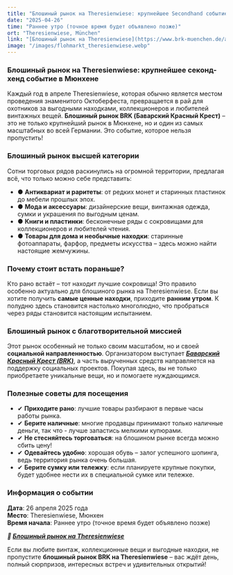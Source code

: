 ```yaml
---
title: "Блошиный рынок на Theresienwiese: крупнейшее Secondhand событие в Мюнхене"
date: "2025-04-26"
time: "Раннее утро (точное время будет объявлено позже)"
ort: "Theresienwiese, München"
link: "[Блошиный рынок на Theresienwiese](https://www.brk-muenchen.de/angebote/flohmaerkte/flohmarkt-theresienwiese/)"
image: "/images/flohmarkt_theresienwiese.webp"
---
```


### Блошиный рынок на Theresienwiese: крупнейшее секонд-хенд событие в Мюнхене

Каждый год в апреле Theresienwiese, которая обычно является местом проведения знаменитого Октоберфеста, превращается в рай для охотников за выгодными находками, коллекционеров и любителей винтажных вещей. **Блошиный рынок BRK (Баварский Красный Крест)** – это не только крупнейший рынок в Мюнхене, но и один из самых масштабных во всей Германии. Это событие, которое нельзя пропустить!

### Блошиный рынок высшей категории
Сотни торговых рядов раскинулись на огромной территории, предлагая всё, что только можно себе представить: 
- ● **Антиквариат и раритеты**: от редких монет и старинных пластинок до мебели прошлых эпох.
- ● **Мода и аксессуары**: дизайнерские вещи, винтажная одежда, сумки и украшения по выгодным ценам.
- ● **Книги и пластинки**: бесконечные ряды с сокровищами для коллекционеров и любителей чтения.
- ● **Товары для дома и необычные находки**: старинные фотоаппараты, фарфор, предметы искусства – здесь можно найти настоящие жемчужины.

### Почему стоит встать пораньше?
Кто рано встаёт – тот находит лучшие сокровища! Это правило особенно актуально для блошиного рынка на Theresienwiese. Если вы хотите получить **самые ценные находки**, приходите **ранним утром**. К полудню здесь становится настолько многолюдно, что пробраться через ряды становится настоящим испытанием.

### Блошиный рынок с благотворительной миссией
Этот рынок особенный не только своим масштабом, но и своей **социальной направленностью**. Организатором выступает ***[Баварский Красный Крест (BRK)](https://www.brk-muenchen.de/angebote/flohmaerkte/flohmarkt-theresienwiese/)***, а часть вырученных средств направляется на поддержку социальных проектов. Покупая здесь, вы не только приобретаете уникальные вещи, но и помогаете нуждающимся.

### Полезные советы для посещения
- ✔ **Приходите рано**: лучшие товары разбирают в первые часы работы рынка.
- ✔ **Берите наличные**: многие продавцы принимают только наличные деньги, так что - лучше запастись мелкими купюрами.
- ✔ **Не стесняйтесь торговаться**: на блошином рынке всегда можно сбить цену!
- ✔ **Одевайтесь удобно**: хорошая обувь – залог успешного шопинга, ведь территория рынка очень большая.
- ✔ **Берите сумку или тележку**: если планируете крупные покупки, будет удобнее нести их в специальной сумке или тележке.

### Информация о событии
**Дата**: 26 апреля 2025 года  
**Место**: Theresienwiese, Мюнхен  
**Время начала**: Раннее утро (точное время будет объявлено позже)  

***🔗 [Блошиный рынок на Theresienwiese](https://www.brk-muenchen.de/angebote/flohmaerkte/flohmarkt-theresienwiese/)***  

Если вы любите винтаж, коллекционные вещи и выгодные находки, не пропустите **блошиный рынок BRK на Theresienwiese** – вас ждёт день, полный сюрпризов, интересных встреч и удивительных открытий!
